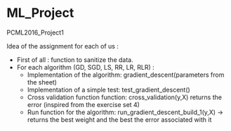 # ML_Project
PCML2016_Project1


Idea of the assignment for each of us : 

- First of all : function to sanitize the data.
- For each algorithm (GD, SGD, LS, RR, LR, RLR) : 
  - Implementation of the algorithm: gradient_descent(parameters from the sheet) 
  - Implementation of a simple test: test_gradient_descent()
  - Cross validation function function: cross_validation(y,X) returns the error (inspired from the exercise set 4)
  - Run function for the algorithm: run_gradient_descent_build_1(y,X) -> returns the best weight and the best the error associated with it
